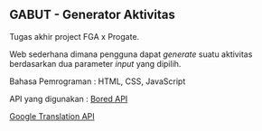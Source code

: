 ## GABUT - Generator Aktivitas
Tugas akhir project FGA x Progate.

Web sederhana dimana pengguna dapat _generate_ suatu aktivitas berdasarkan dua parameter _input_ yang dipilih.

Bahasa Pemrograman : HTML, CSS, JavaScript

API yang digunakan :
[Bored API](https://www.boredapi.com/)

[Google Translation API](https://rapidapi.com/googlecloud/api/google-translate1/)
